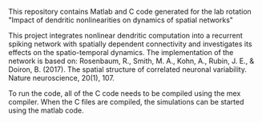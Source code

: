This repository contains Matlab and C code generated for the lab rotation "Impact of dendritic nonlinearities on dynamics of spatial networks"

This project integrates nonlinear dendritic computation into a recurrent spiking network with spatially dependent connectivity and investigates
its effects on the spatio-temporal dynamics.
The implementation of the network is based on:
Rosenbaum, R., Smith, M. A., Kohn, A., Rubin, J. E., & Doiron, B. (2017). The spatial structure of correlated neuronal variability. Nature neuroscience, 20(1), 107.

To run the code, all of the C code needs to be compiled using the mex compiler.
When the C files are compiled, the simulations can be started using the matlab code.

